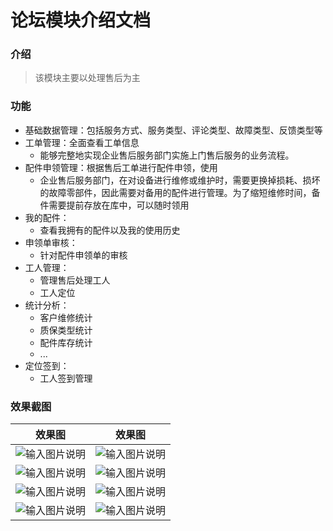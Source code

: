# 论坛模块介绍文档

### 介绍

> 该模块主要以处理售后为主

### 功能

- 基础数据管理：包括服务方式、服务类型、评论类型、故障类型、反馈类型等
- 工单管理：全面查看工单信息
    - 能够完整地实现企业售后服务部门实施上门售后服务的业务流程。
- 配件申领管理：根据售后工单进行配件申领，使用
    - 企业售后服务部门，在对设备进行维修或维护时，需要更换掉损耗、损坏的故障零部件，因此需要对备用的配件进行管理。为了缩短维修时间，备件需要提前存放在库中，可以随时领用
- 我的配件：
    - 查看我拥有的配件以及我的使用历史
- 申领单审核：
    - 针对配件申领单的审核
- 工人管理：
    - 管理售后处理工人
    - 工人定位
- 统计分析：
    - 客户维修统计
    - 质保类型统计
    - 配件库存统计
    - ...
- 定位签到：
    - 工人签到管理

### 效果截图

|效果图|效果图|
| ------------- | ------------- |
|![输入图片说明](https://images.gitee.com/uploads/images/2020/0115/110107_94d57b10_1541735.png "1.png")|![输入图片说明](https://images.gitee.com/uploads/images/2020/0115/110157_c4715c5d_1541735.png "1.png")|
|![输入图片说明](https://images.gitee.com/uploads/images/2020/0115/110236_e8d7f11b_1541735.png "1.png")|![输入图片说明](https://images.gitee.com/uploads/images/2020/0115/110318_1bd23d64_1541735.png "1.png")|
|![输入图片说明](https://images.gitee.com/uploads/images/2020/0115/110421_0902ede2_1541735.png "1.png")|![输入图片说明](https://images.gitee.com/uploads/images/2020/0115/110452_c318aadf_1541735.png "1.png")|
|![输入图片说明](https://images.gitee.com/uploads/images/2020/0115/110518_39946e9c_1541735.png "1.png")|![输入图片说明](https://images.gitee.com/uploads/images/2020/0115/110603_5f4f0df8_1541735.png "1.png")|

